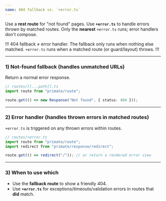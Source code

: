 ```yaml
---
name: 404 fallback vs. `+error.ts`
---
```


Use a **rest route** for "not found" pages. Use **`+error.ts`** to handle errors thrown
by matched routes. Only the **nearest** `+error.ts` runs; error handlers don't compose.

!!!
404 fallback ≠ error handler. The fallback only runs when nothing else matched. `+error.ts`
runs when a matched route (or guard/layout) throws.
!!!

---

### 1) Not-found fallback (handles unmatched URLs)

Return a normal error response.

```ts
// routes/[[...path]].ts
import route from "primate/route";

route.get(() => new Response("Not found", { status: 404 }));
```

---

### 2) Error handler (handles thrown errors in matched routes)

`+error.ts` is triggered on any thrown errors within routes.

```ts
// routes/+error.ts
import route from "primate/route";
import redirect from "primate/response/redirect";

route.get(() => redirect("/")); // or return a rendered error view
```

---

### 3) When to use which

- Use the **fallback route** to show a friendly 404.
- Use **`+error.ts`** for exceptions/timeouts/validation errors in routes that
**did** match.
